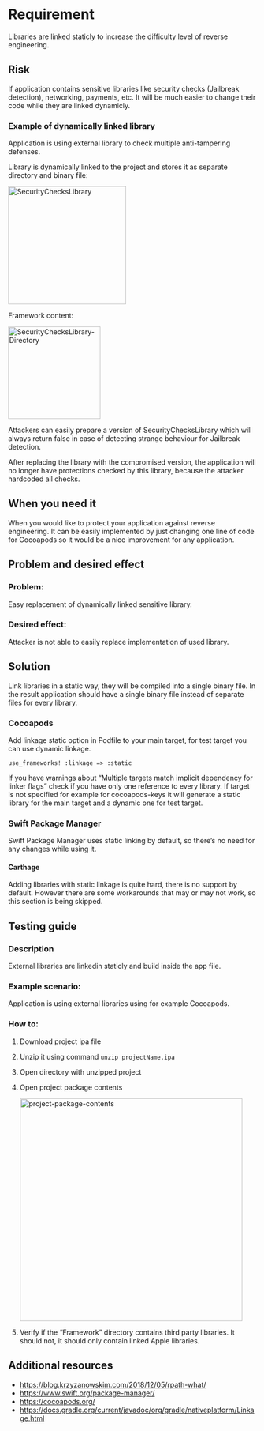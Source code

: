 # Requirement
Libraries are linked staticly to increase the difficulty level of reverse engineering.

## Risk
If application contains sensitive libraries like security checks (Jailbreak detection), networking, payments, etc.
It will be much easier to change their code while they are linked dynamicly.

### Example of dynamically linked library
Application is using external library to check multiple anti-tampering defenses.

Library is dynamically linked to the project and stores it as separate directory and binary file:

<img width="239" alt="SecurityChecksLibrary" src="https://user-images.githubusercontent.com/57398986/145821852-4285d6f0-7b2a-442d-aba4-3191411e59c6.png">

Framework content:

<img width="187" alt="SecurityChecksLibrary-Directory" src="https://user-images.githubusercontent.com/57398986/145822028-fc718b19-43f8-4d20-9bad-6f0f9587ad97.png">

Attackers can easily prepare a version of SecurityChecksLibrary which will always return false in case of detecting strange behaviour for Jailbreak detection.

After replacing the library with the compromised version, the application will no longer have protections checked by this library, because the attacker hardcoded all checks.

## When you need it
When you would like to protect your application against reverse engineering. 
It can be easily implemented by just changing one line of code for Cocoapods so it would be a nice improvement for any application.

## Problem and desired effect
### Problem:
Easy replacement of dynamically linked sensitive library.

### Desired effect:
Attacker is not able to easily replace implementation of used library.

## Solution
Link libraries in a static way, they will be compiled into a single binary file. In the result application should have a single binary file instead of separate files for every library.

### Cocoapods

Add linkage static option in Podfile to your main target, for test target you can use dynamic linkage. 

`use_frameworks! :linkage => :static`

If you have warnings about “Multiple targets match implicit dependency for linker flags” check if you have only one reference to every library. If target is not specified for example for cocoapods-keys it will generate a static library for the main target and a dynamic one for test target.

### Swift Package Manager

Swift Package Manager uses static linking by default, so there’s no need for any changes while using it.

#### Carthage

Adding libraries with static linkage is quite hard, there is no support by default. However there are some workarounds that may or may not work, so this section is being skipped.

## Testing guide
### Description
External libraries are linkedin staticly and build inside the app file.

### Example scenario:
Application is using external libraries using for example Cocoapods.

### How to:
1. Download project ipa file
2. Unzip it using command `unzip projectName.ipa`
3. Open directory with unzipped project
4. Open project package contents

   <img width="451" alt="project-package-contents" src="https://user-images.githubusercontent.com/57398986/145824822-9cf61476-0edd-44ea-87a8-1a9fdd6c6972.png">
6. Verify if the “Framework” directory contains third party libraries. It should not, it should only contain linked Apple libraries.

## Additional resources
- https://blog.krzyzanowskim.com/2018/12/05/rpath-what/
- https://www.swift.org/package-manager/
- https://cocoapods.org/
- https://docs.gradle.org/current/javadoc/org/gradle/nativeplatform/Linkage.html
